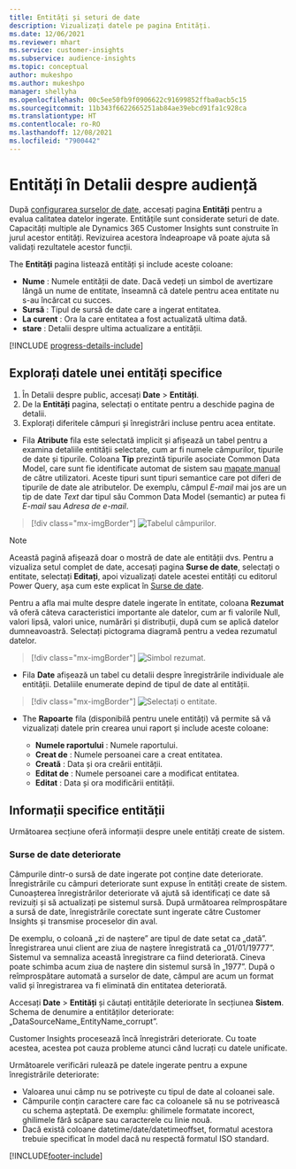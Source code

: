 ```yaml
---
title: Entități și seturi de date
description: Vizualizați datele pe pagina Entități.
ms.date: 12/06/2021
ms.reviewer: mhart
ms.service: customer-insights
ms.subservice: audience-insights
ms.topic: conceptual
author: mukeshpo
ms.author: mukeshpo
manager: shellyha
ms.openlocfilehash: 00c5ee50fb9f0906622c91699852ffba0acb5c15
ms.sourcegitcommit: 11b343f6622665251ab84ae39ebcd91fa1c928ca
ms.translationtype: HT
ms.contentlocale: ro-RO
ms.lasthandoff: 12/08/2021
ms.locfileid: "7900442"
---
```

# <a name="entities-in-audience-insights"></a>Entități în Detalii despre audiență

După [configurarea surselor de date](data-sources.md), accesați pagina **Entități** pentru a evalua calitatea datelor ingerate. Entitățile sunt considerate seturi de date. Capacități multiple ale Dynamics 365 Customer Insights sunt construite în jurul acestor entități. Revizuirea acestora îndeaproape vă poate ajuta să validați rezultatele acestor funcții.

The **Entități** pagina listează entități și include aceste coloane:

- **Nume** : Numele entității de date. Dacă vedeți un simbol de avertizare lângă un nume de entitate, înseamnă că datele pentru acea entitate nu s-au încărcat cu succes.
- **Sursă** : Tipul de sursă de date care a ingerat entitatea.
- **La curent** : Ora la care entitatea a fost actualizată ultima dată.
- **stare** : Detalii despre ultima actualizare a entității.

[!INCLUDE [progress-details-include](../includes/progress-details-pane.md)]

## <a name="explore-a-specific-entitys-data"></a>Explorați datele unei entități specifice

1. În Detalii despre public, accesați **Date** > **Entități**.
1. De la **Entități** pagina, selectați o entitate pentru a deschide pagina de detalii.  
1. Explorați diferitele câmpuri și înregistrări incluse pentru acea entitate.

- Fila **Atribute** fila este selectată implicit și afișează un tabel pentru a examina detaliile entității selectate, cum ar fi numele câmpurilor, tipurile de date și tipurile. Coloana **Tip** prezintă tipurile asociate Common Data Model, care sunt fie identificate automat de sistem sau [mapate manual](map-entities.md) de către utilizatori. Aceste tipuri sunt tipuri semantice care pot diferi de tipurile de date ale atributelor. De exemplu, câmpul *E-mail* mai jos are un tip de date *Text* dar tipul său Common Data Model (semantic) ar putea fi *E-mail* sau *Adresa de e-mail*.

> [!div class="mx-imgBorder"]
> ![Tabelul câmpurilor.](media/data-manager-entities-fields.PNG "Tabelul câmpurilor")

> [!NOTE]
> Această pagină afișează doar o mostră de date ale entității dvs. Pentru a vizualiza setul complet de date, accesați pagina **Surse de date**, selectați o entitate, selectați **Editați**, apoi vizualizați datele acestei entități cu editorul Power Query, așa cum este explicat în [Surse de date](data-sources.md).

Pentru a afla mai multe despre datele ingerate în entitate, coloana **Rezumat** vă oferă câteva caracteristici importante ale datelor, cum ar fi valorile Null, valori lipsă, valori unice, numărări și distribuții, după cum se aplică datelor dumneavoastră. Selectați pictograma diagramă pentru a vedea rezumatul datelor.

> [!div class="mx-imgBorder"]
> ![Simbol rezumat.](media/data-manager-entities-summary.png "Tabel Rezumat date")

- Fila **Date** afișează un tabel cu detalii despre înregistrările individuale ale entității. Detaliile enumerate depind de tipul de date al entității.

> [!div class="mx-imgBorder"]
> ![Selectați o entitate.](media/data-manager-entities-data.png "Selectați o entitate")

- The **Rapoarte** fila (disponibilă pentru unele entități) vă permite să vă vizualizați datele prin crearea unui raport și include aceste coloane:

  - **Numele raportului** : Numele raportului.
  - **Creat de** : Numele persoanei care a creat entitatea.
  - **Creată** : Data și ora creării entității.
  - **Editat de** : Numele persoanei care a modificat entitatea.
  - **Editat** : Data și ora modificării entității. 

## <a name="entity-specific-information"></a>Informații specifice entității

Următoarea secțiune oferă informații despre unele entități create de sistem.

### <a name="corrupted-data-sources"></a>Surse de date deteriorate

Câmpurile dintr-o sursă de date ingerate pot conține date deteriorate. Înregistrările cu câmpuri deteriorate sunt expuse în entități create de sistem. Cunoașterea înregistrărilor deteriorate vă ajută să identificați ce date să revizuiți și să actualizați pe sistemul sursă. După următoarea reîmprospătare a sursă de date, înregistrările corectate sunt ingerate către Customer Insights și transmise proceselor din aval. 

De exemplu, o coloană „zi de naștere” are tipul de date setat ca „dată”. Înregistrarea unui client are ziua de naștere înregistrată ca „01/01/19777”. Sistemul va semnaliza această înregistrare ca fiind deteriorată. Cineva poate schimba acum ziua de naștere din sistemul sursă în „1977”. După o reîmprospătare automată a surselor de date, câmpul are acum un format valid și înregistrarea va fi eliminată din entitatea deteriorată. 

Accesați **Date** > **Entități** și căutați entitățile deteriorate în secțiunea **Sistem**. Schema de denumire a entităților deteriorate: „DataSourceName_EntityName_corrupt”.

Customer Insights procesează încă înregistrări deteriorate. Cu toate acestea, acestea pot cauza probleme atunci când lucrați cu datele unificate.

Următoarele verificări rulează pe datele ingerate pentru a expune înregistrările deteriorate: 

- Valoarea unui câmp nu se potrivește cu tipul de date al coloanei sale.
- Câmpurile conțin caractere care fac ca coloanele să nu se potrivească cu schema așteptată. De exemplu: ghilimele formatate incorect, ghilimele fără scăpare sau caracterele cu linie nouă.
- Dacă există coloane datetime/date/datetimeoffset, formatul acestora trebuie specificat în model dacă nu respectă formatul ISO standard.


[!INCLUDE[footer-include](../includes/footer-banner.md)]
